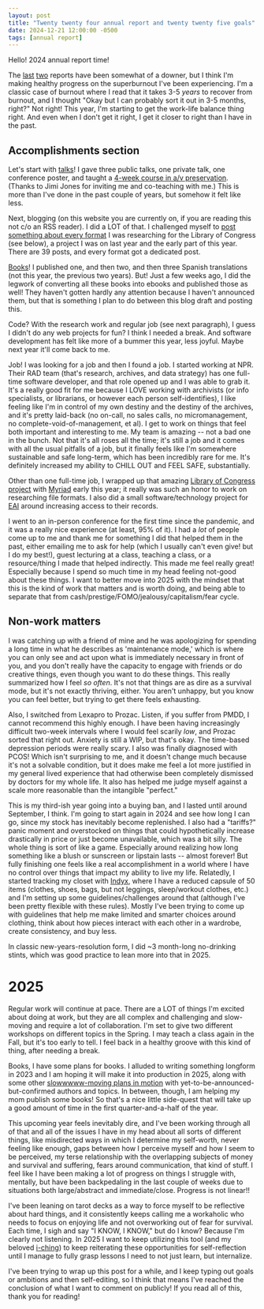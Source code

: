 ```yaml
---
layout: post
title: "Twenty twenty four annual report and twenty twenty five goals"
date: 2024-12-21 12:00:00 -0500
tags: [annual report]
---
```


Hello! 2024 annual report time!

The [last](https://bits.ashleyblewer.com/blog/2022/12/29/2022-annual-report/) [two](https://bits.ashleyblewer.com/blog/2023/12/27/annual-report/) reports have been somewhat of a downer, but I think I'm making healthy progress on the superburnout I've been experiencing. I'm a classic case of burnout where I read that it takes 3-5 _years_ to recover from burnout, and I thought "Okay but I can probably sort it out in 3-5 months, right?" Not right! This year, I'm starting to get the work-life balance thing right. And even when I don't get it right, I get it closer to right than I have in the past.

## Accomplishments section

Let's start with [talks](https://bits.ashleyblewer.com/talks/)! I gave three public talks, one private talk, one conference poster, and taught a [4-week course in a/v preservation](https://docs.google.com/document/d/1xFCU7tO8n1M3W4PoJpuF1NWSI1jSKEAYBwWCCvkIr_c/edit?tab=t.0). (Thanks to Jimi Jones for inviting me and co-teaching with me.) This is more than I've done in the past couple of years, but somehow it felt like less.

Next, blogging (on this website you are currently on, if you are reading this not c/o an RSS reader). I did a LOT of that. I challenged myself to [post something about every format](https://bits.ashleyblewer.com/blog/2023/08/04/researching-file-formats-library-of-congress-sustainability-of-digital-formats/) I was researching for the Library of Congress (see below), a project I was on last year and the early part of this year. There are 39 posts, and every format got a dedicated post.

[Books](https://mediaguides.archivesoftomorrow.com/books/)! I published one, and then two, and then three Spanish translations (not this year, the previous two years). But! Just a few weeks ago, I did the legwork of converting all these books into ebooks and published those as well! They haven't gotten hardly any attention because I haven't announced them, but that is something I plan to do between this blog draft and posting this.

Code? With the research work and regular job (see next paragraph), I guess I didn't do any web projects for fun? I think I needed a break. And software development has felt like more of a bummer this year, less joyful. Maybe next year it'll come back to me.

Job! I was looking for a job and then I found a job. I started working at NPR. Their RAD team (that's research, archives, and data strategy) has one full-time software developer, and that role opened up and I was able to grab it. It's a really good fit for me because I LOVE working with archivists (or info specialists, or librarians, or however each person self-identifies), I like feeling like I'm in control of my own destiny and the destiny of the archives, and it's pretty laid-back (no on-call, no sales calls, no micromanagement, no complete-void-of-management, et al). I get to work on things that feel both important and interesting to me. My team is amazing -- not a bad one in the bunch. Not that it's all roses all the time; it's still a job and it comes with all the usual pitfalls of a job, but it finally feels like I'm somewhere sustainable and safe long-term, which has been incredibly rare for me. It's definitely increased my ability to CHILL OUT and FEEL SAFE, substantially.

Other than one full-time job, I wrapped up that amazing [Library of Congress project](https://blogs.loc.gov/thesignal/2023/06/filling-in-the-file-format-gaps/) with [Myriad](https://myriadconsultants.org/blog/enhancing-file-format-documentation-myriads-commitment-to-collaboration-transparency-and-efficiency) early this year; it really was such an honor to work on researching file formats. I also did a small software/technology project for [EAI](https://www.eai.org/) around increasing access to their records.

I went to an in-person conference for the first time since the pandemic, and it was a really nice experience (at least, 95% of it). I had a _lot_ of people come up to me and thank me for something I did that helped them in the past, either emailing me to ask for help (which I usually can't even give! but I do my best!), guest lecturing at a class, teaching a class, or a resource/thing I made that helped indirectly. This made me feel really great! Especially because I spend so much time in my head feeling not-good about these things. I want to better move into 2025 with the mindset that this is the kind of work that matters and is worth doing, and being able to separate that from cash/prestige/FOMO/jealousy/capitalism/fear cycle.

## Non-work matters

I was catching up with a friend of mine and he was apologizing for spending a long time in what he describes as 'maintenance mode,' which is where you can only see and act upon what is immediately necessary in front of you, and you don't really have the capacity to engage with friends or do creative things, even though you want to do these things. This really summarized how I feel *so often*. It's not that things are as dire as a survival mode, but it's not exactly thriving, either. You aren't unhappy, but you know you can feel better, but trying to get there feels exhausting.

Also, I switched from Lexapro to Prozac. Listen, if you suffer from PMDD, I cannot recommend this highly enough. I have been having increasingly difficult two-week intervals where I would feel scarily _low_, and Prozac sorted that right out. Anxiety is still a WIP, but that's okay. The time-based depression periods were really scary. I also was finally diagnosed with PCOS! Which isn't surprising to me, and it doesn't change much because it's not a solvable condition, but it does make me feel a lot more justified in my general lived experience that had otherwise been completely dismissed by doctors for my whole life. It also has helped me judge myself against a scale more reasonable than the intangible "perfect."

This is my third-ish year going into a buying ban, and I lasted until around September, I think. I'm going to start again in 2024 and see how long I can go, since my stock has inevitably become replenished. I also had a "tariffs?" panic moment and overstocked on things that could hypothetically increase drastically in price or just become unavailable, which was a bit silly. The whole thing is sort of like a game. Especially around realizing how long something like a blush or sunscreen or lipstain lasts -- almost forever! But fully finishing one feels like a real accomplishment in a world where I have no control over things that impact my ability to live my life. Relatedly, I started tracking my closet with [Indyx](https://www.myindyx.com/), where I have a reduced capsule of 50 items (clothes, shoes, bags, but not leggings, sleep/workout clothes, etc.) and I'm setting up some guidelines/challenges around that (although I've been pretty flexible with these rules). Mostly I've been trying to come up with guidelines that help me make limited and smarter choices around clothing, think about how pieces interact with each other in a wardrobe, create consistency, and buy less.

In classic new-years-resolution form, I did ~3 month-long no-drinking stints, which was good practice to lean more into that in 2025.

# 2025

Regular work will continue at pace. There are a LOT of things I'm excited about doing at work, but they are all complex and challenging and slow-moving and require a lot of collaboration. I'm set to give two different workshops on different topics in the Spring. I may teach a class again in the Fall, but it's too early to tell. I feel back in a healthy groove with this kind of thing, after needing a break.

Books, I have some plans for books. I alluded to writing something longform in 2023 and I am hoping it will make it into production in 2025, along with some other [slowwwww-moving plans in motion](https://formattingpress.com/) with yet-to-be-announced-but-confirmed authors and topics. In between, though, I am helping my mom publish some books! So that's a nice little side-quest that will take up a good amount of time in the first quarter-and-a-half of the year.

This upcoming year feels inevitably dire, and I've been working through all of that and all of the issues I have in my head about all sorts of different things, like misdirected ways in which I determine my self-worth, never feeling like enough, gaps between how I perceive myself and how I seem to be perceived, my terse relationship with the overlapping subjects of money and survival and suffering, fears around communication, that kind of stuff. I feel like I have been making a lot of progress on things I struggle with, mentally, but have been backpedaling in the last couple of weeks due to situations both large/abstract and immediate/close. Progress is not linear!!

I've been leaning on tarot decks as a way to force myself to be reflective about hard things, and it consistently keeps calling me a workaholic who needs to focus on enjoying life and not overworking out of fear for survival. Each time, I sigh and say "I KNOW, I KNOW," but do I know? Because I'm clearly not listening. In 2025 I want to keep utilizing this tool (and my beloved [i-ching](https://bits.ashleyblewer.com/i-ching/)) to keep reiterating these opportunities for self-reflection until I manage to fully grasp lessons I need to not just learn, but internalize.

I've been trying to wrap up this post for a while, and I keep typing out goals or ambitions and then self-editing, so I think that means I've reached the conclusion of what I want to comment on publicly! If you read all of this, thank you for reading! 
